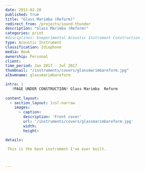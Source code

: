 ```yaml
---
date: 2011-02-20
published: true
title: "Glass Marimba (Reform)"
redirect_from: /projects/sound-thunder
description: "Glass Marimba (Reform)"
categories: print
#disciplines: Exeperimental Acoustic Instrument Construction
type: Acoustic Instrument
classification: Idiophone
media: Book
ownership: Personal
client:
time_period: Jan 2017 - Jul 2017
thumbnail: "/instruments/covers/glassmarimbareform.jpg"
albumname: glassmarimbareform

intro: |
   !PAGE UNDER CONSTRUCTION! Glass Marimba  Reform
  
content_layout:
  - section_layout: 1col-narrow
    images:
      - caption:
        description: 'Front cover'
        url: '/instruments/covers/glassmarimbareform.jpg'
        width:
        height:

details:

 This is the best instrument I've ever built.



---
```

